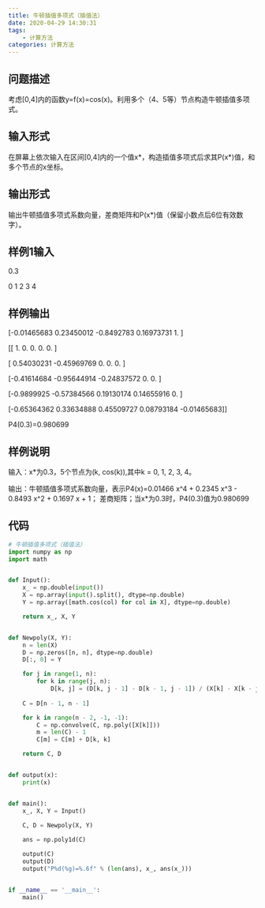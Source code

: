```yaml
---
title: 牛顿插值多项式（插值法）
date: 2020-04-29 14:30:31
tags:
	- 计算方法
categories: 计算方法
---
```


## 问题描述

考虑[0,4]内的函数y=f(x)=cos(x)。利用多个（4、5等）节点构造牛顿插值多项式。

## 输入形式

在屏幕上依次输入在区间[0,4]内的一个值x*，构造插值多项式后求其P(x*)值，和多个节点的x坐标。

## 输出形式

输出牛顿插值多项式系数向量，差商矩阵和P(x*)值（保留小数点后6位有效数字）。

## 样例1输入

0.3

0 1 2 3 4

## 样例输出

[-0.01465683 0.23450012 -0.8492783  0.16973731 1.    ]

[[ 1.     0.     0.     0.     0.    ]

 [ 0.54030231 -0.45969769 0.     0.     0.    ]

 [-0.41614684 -0.95644914 -0.24837572 0.     0.    ]

 [-0.9899925 -0.57384566 0.19130174 0.14655916 0.    ]

 [-0.65364362 0.33634888 0.45509727 0.08793184 -0.01465683]]

P4(0.3)=0.980699

## 样例说明

输入：x*为0.3，5个节点为(k, cos(k)),其中k = 0, 1, 2, 3, 4。

输出：牛顿插值多项式系数向量，表示P4(x)=0.01466 x^4 + 0.2345 x^3 - 0.8493 x^2 + 0.1697 x + 1； 差商矩阵；当x*为0.3时，P4(0.3)值为0.980699

## 代码

``` python
# 牛顿插值多项式（插值法）
import numpy as np
import math


def Input():
    x_ = np.double(input())
    X = np.array(input().split(), dtype=np.double)
    Y = np.array([math.cos(col) for col in X], dtype=np.double)

    return x_, X, Y


def Newpoly(X, Y):
    n = len(X)
    D = np.zeros([n, n], dtype=np.double)
    D[:, 0] = Y

    for j in range(1, n):
        for k in range(j, n):
            D[k, j] = (D[k, j - 1] - D[k - 1, j - 1]) / (X[k] - X[k - j])
            
    C = D[n - 1, n - 1]

    for k in range(n - 2, -1, -1):
        C = np.convolve(C, np.poly([X[k]]))
        m = len(C) - 1
        C[m] = C[m] + D[k, k]

    return C, D


def output(x):
    print(x)


def main():
    x_, X, Y = Input()

    C, D = Newpoly(X, Y)
    
    ans = np.poly1d(C)

    output(C)
    output(D)
    output("P%d(%g)=%.6f" % (len(ans), x_, ans(x_)))


if __name__ == '__main__':
    main()
```

